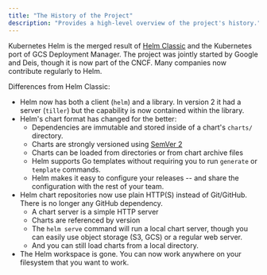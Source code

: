 ```yaml
---
title: "The History of the Project"
description: "Provides a high-level overview of the project's history."
---
```


Kubernetes Helm is the merged result of [Helm
Classic](https://github.com/helm/helm) and the Kubernetes port of GCS Deployment
Manager. The project was jointly started by Google and Deis, though it is now
part of the CNCF. Many companies now contribute regularly to Helm.

Differences from Helm Classic:

- Helm now has both a client (`helm`) and a library. In version 2 it had a
  server (`tiller`) but the capability is now contained within the library. 
- Helm's chart format has changed for the better:
  - Dependencies are immutable and stored inside of a chart's `charts/`
    directory.
  - Charts are strongly versioned using [SemVer
    2](http://semver.org/spec/v2.0.0.html)
  - Charts can be loaded from directories or from chart archive files
  - Helm supports Go templates without requiring you to run `generate` or
    `template` commands.
  - Helm makes it easy to configure your releases -- and share the configuration
    with the rest of your team.
- Helm chart repositories now use plain HTTP(S) instead of Git/GitHub. There is
  no longer any GitHub dependency.
  - A chart server is a simple HTTP server
  - Charts are referenced by version
  - The `helm serve` command will run a local chart server, though you can
    easily use object storage (S3, GCS) or a regular web server.
  - And you can still load charts from a local directory.
- The Helm workspace is gone. You can now work anywhere on your filesystem that
  you want to work.
